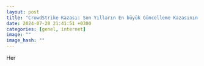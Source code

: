 ```yaml
---
layout: post
title: "CrowdStrike Kazası: Son Yılların En büyük Güncelleme Kazasının Anatomisi"
date: 2024-07-20 21:41:51 +0300
categories: [genel, internet]
image: ""
image_hash: ""
---
```


Her 
